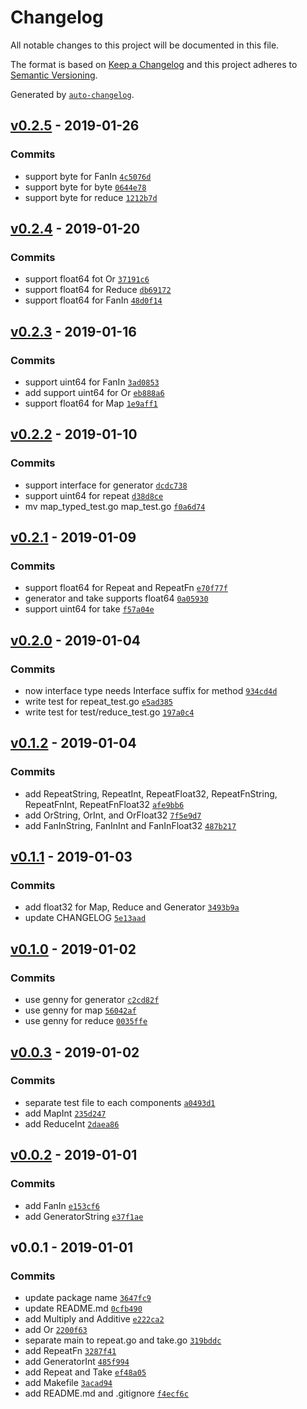 # Changelog

All notable changes to this project will be documented in this file.

The format is based on [Keep a Changelog](http://keepachangelog.com/en/1.0.0/)
and this project adheres to [Semantic Versioning](http://semver.org/spec/v2.0.0.html).

Generated by [`auto-changelog`](https://github.com/CookPete/auto-changelog).

## [v0.2.5](https://github.com/kenju/go-pipeline/compare/v0.2.4...v0.2.5) - 2019-01-26

### Commits

- support byte for FanIn [`4c5076d`](https://github.com/kenju/go-pipeline/commit/4c5076d8a0f16ff7f0cc58456fcc282a8b2d761e)
- support byte for byte [`0644e78`](https://github.com/kenju/go-pipeline/commit/0644e78efba21b7062a32375e18047d6900ae597)
- support byte for reduce [`1212b7d`](https://github.com/kenju/go-pipeline/commit/1212b7d59f117a2053d478cd8cffe856520da1ca)

## [v0.2.4](https://github.com/kenju/go-pipeline/compare/v0.2.3...v0.2.4) - 2019-01-20

### Commits

- support float64 fot Or [`37191c6`](https://github.com/kenju/go-pipeline/commit/37191c6c830bbfbdd777b1a8dacfbb11fbfd8f6a)
- support float64 for Reduce [`db69172`](https://github.com/kenju/go-pipeline/commit/db691725e75982d40f603aa1309ff0fef996f5db)
- support float64 for FanIn [`48d0f14`](https://github.com/kenju/go-pipeline/commit/48d0f146976dec4ec28c1032231c281ce8ded6fb)

## [v0.2.3](https://github.com/kenju/go-pipeline/compare/v0.2.2...v0.2.3) - 2019-01-16

### Commits

- support uint64 for FanIn [`3ad0853`](https://github.com/kenju/go-pipeline/commit/3ad0853f8c6773d09b45306739f49037a16cd55d)
- add support uint64 for Or [`eb888a6`](https://github.com/kenju/go-pipeline/commit/eb888a6f6844458f120378052723b8f054acd10c)
- support float64 for Map [`1e9aff1`](https://github.com/kenju/go-pipeline/commit/1e9aff16f3a14ffbbe125b0f0f5c6d0d7d9c6bf2)

## [v0.2.2](https://github.com/kenju/go-pipeline/compare/v0.2.1...v0.2.2) - 2019-01-10

### Commits

- support interface for generator [`dcdc738`](https://github.com/kenju/go-pipeline/commit/dcdc738c6e407e9efbbd5f05abbe509ee57eaebe)
- support uint64 for repeat [`d38d8ce`](https://github.com/kenju/go-pipeline/commit/d38d8ce66b3799ced90bc4045aefa3ec800f0c46)
- mv map_typed_test.go map_test.go [`f0a6d74`](https://github.com/kenju/go-pipeline/commit/f0a6d7485d508b312f5ae7b55ee732f9e7b589f2)

## [v0.2.1](https://github.com/kenju/go-pipeline/compare/v0.2.0...v0.2.1) - 2019-01-09

### Commits

- support float64 for Repeat and RepeatFn [`e70f77f`](https://github.com/kenju/go-pipeline/commit/e70f77f377ed1dba2a820644d99e51386359c662)
- generator and take supports float64 [`0a05930`](https://github.com/kenju/go-pipeline/commit/0a05930f4ce58bae21a644b71cc0a2d4d2cb405b)
- support uint64 for take [`f57a04e`](https://github.com/kenju/go-pipeline/commit/f57a04eb919189846c1b7577b98329b84b755ec2)

## [v0.2.0](https://github.com/kenju/go-pipeline/compare/v0.1.2...v0.2.0) - 2019-01-04

### Commits

- now interface type needs Interface suffix for method [`934cd4d`](https://github.com/kenju/go-pipeline/commit/934cd4dec8794e641654a36e1900b40881feae83)
- write test for repeat_test.go [`e5ad385`](https://github.com/kenju/go-pipeline/commit/e5ad3851a577368c0eca2e4cc4164beab0bfe022)
- write test for test/reduce_test.go [`197a0c4`](https://github.com/kenju/go-pipeline/commit/197a0c46605759ce18c49eed9887d9ac0210d74c)

## [v0.1.2](https://github.com/kenju/go-pipeline/compare/v0.1.1...v0.1.2) - 2019-01-04

### Commits

- add RepeatString, RepeatInt, RepeatFloat32, RepeatFnString, RepeatFnInt, RepeatFnFloat32 [`afe9bb6`](https://github.com/kenju/go-pipeline/commit/afe9bb6ea93388355ab4780a3eece2cc4d2c94f7)
- add OrString, OrInt, and OrFloat32 [`7f5e9d7`](https://github.com/kenju/go-pipeline/commit/7f5e9d7f01c4dcca44172145c381210b8712e3bd)
- add FanInString, FanInInt and FanInFloat32 [`487b217`](https://github.com/kenju/go-pipeline/commit/487b217a858c537617fcdbf2b402e06c5343d34f)

## [v0.1.1](https://github.com/kenju/go-pipeline/compare/v0.1.0...v0.1.1) - 2019-01-03

### Commits

- add float32 for Map, Reduce and Generator [`3493b9a`](https://github.com/kenju/go-pipeline/commit/3493b9a75c04a1c82017e107029f9c0e06cf2f8f)
- update CHANGELOG [`5e13aad`](https://github.com/kenju/go-pipeline/commit/5e13aad18e8a8cfb42c6654c6ed8fa3d83317f77)

## [v0.1.0](https://github.com/kenju/go-pipeline/compare/v0.0.3...v0.1.0) - 2019-01-02

### Commits

- use genny for generator [`c2cd82f`](https://github.com/kenju/go-pipeline/commit/c2cd82f2d4c36b979c0593a2a9f2c9a5c1285623)
- use genny for map [`56042af`](https://github.com/kenju/go-pipeline/commit/56042af62d2a200a7de6bc7160bffcd539105a21)
- use genny for reduce [`0035ffe`](https://github.com/kenju/go-pipeline/commit/0035ffe21953beaa3edc310cf71024e0b1a021c5)

## [v0.0.3](https://github.com/kenju/go-pipeline/compare/v0.0.2...v0.0.3) - 2019-01-02

### Commits

- separate test file to each components [`a0493d1`](https://github.com/kenju/go-pipeline/commit/a0493d18e579d7aacc4ff382ad5b350af417a80f)
- add MapInt [`235d247`](https://github.com/kenju/go-pipeline/commit/235d247e8e2473914ff55e5084df049f1354c7c3)
- add ReduceInt [`2daea86`](https://github.com/kenju/go-pipeline/commit/2daea8679baf93b70fc66deafb291d1ffa585138)

## [v0.0.2](https://github.com/kenju/go-pipeline/compare/v0.0.1...v0.0.2) - 2019-01-01

### Commits

- add FanIn [`e153cf6`](https://github.com/kenju/go-pipeline/commit/e153cf6afcec08d7baee8b4055f801d446d81b63)
- add GeneratorString [`e37f1ae`](https://github.com/kenju/go-pipeline/commit/e37f1aef15091cc258169cba75ff739d3c81c14d)

## v0.0.1 - 2019-01-01

### Commits

- update package name [`3647fc9`](https://github.com/kenju/go-pipeline/commit/3647fc92b3faa33b65caa958d06d22715a266880)
- update README.md [`0cfb490`](https://github.com/kenju/go-pipeline/commit/0cfb490cd1dc5b228370757b1c32e102e7bd1cdc)
- add Multiply and Additive [`e222ca2`](https://github.com/kenju/go-pipeline/commit/e222ca27ad871bb15c06982bf7c1c774b3690424)
- add Or [`2200f63`](https://github.com/kenju/go-pipeline/commit/2200f639fdd870ad076380b643b467906dc0fb32)
- separate main to repeat.go and take.go [`319bddc`](https://github.com/kenju/go-pipeline/commit/319bddc1f13656c061e39019c3d2028ffcc84399)
- add RepeatFn [`3287f41`](https://github.com/kenju/go-pipeline/commit/3287f413428f30e0a8086ab325e5c3133733996b)
- add GeneratorInt [`485f994`](https://github.com/kenju/go-pipeline/commit/485f994665f238310ac4cfdff860aee02b6ae031)
- add Repeat and Take [`ef48a05`](https://github.com/kenju/go-pipeline/commit/ef48a05ddaaf58a8ff2df8a43c38fcae9ed1c6f2)
- add Makefile [`3acad94`](https://github.com/kenju/go-pipeline/commit/3acad948c190bd806c1a340c51921c2c358e059d)
- add README.md and .gitignore [`f4ecf6c`](https://github.com/kenju/go-pipeline/commit/f4ecf6c7fa4c10e0c97a6a6c3034d15b6d0ebec8)
